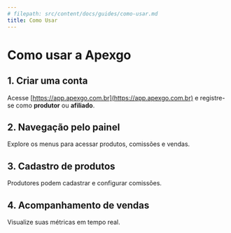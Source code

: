```yaml
---
# filepath: src/content/docs/guides/como-usar.md
title: Como Usar
---
```


# Como usar a Apexgo

## 1. Criar uma conta

Acesse [https://app.apexgo.com.br](https://app.apexgo.com.br) e registre-se como **produtor** ou **afiliado**.

## 2. Navegação pelo painel

Explore os menus para acessar produtos, comissões e vendas.

## 3. Cadastro de produtos

Produtores podem cadastrar e configurar comissões.

## 4. Acompanhamento de vendas

Visualize suas métricas em tempo real.